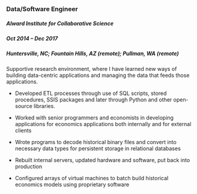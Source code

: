 ### Data/Software Engineer
##### Alward Institute for Collaborative Science
##### Oct 2014 – Dec 2017
##### Huntersville, NC; Fountain Hills, AZ (remote); Pullman, WA (remote)


Supportive research environment, where I have learned new ways of building data-centric applications and managing the data that feeds those applications.

- Developed ETL processes through use of SQL scripts, stored procedures, SSIS packages and later through Python and other open-source libraries.

- Worked with senior programmers and economists in developing applications for economics applications both internally and for external clients

- Wrote programs to decode historical binary files and convert into necessary data types for persistent storage in relational databases

- Rebuilt internal servers, updated hardware and software, put back into production

- Configured arrays of virtual machines to batch build historical economics models using proprietary software